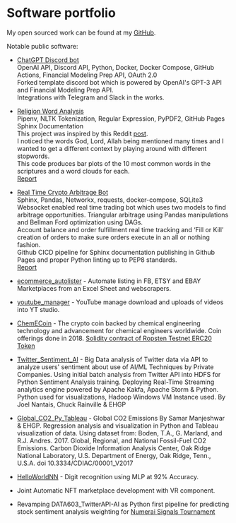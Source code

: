 # Software portfolio

My open sourced work can be found at my [GitHub](http://github.com/ehgp).

Notable public software:

* [ChatGPT Discord bot](https://github.com/ehgp/chatGPT-discord-bot)<br>
OpenAI API, Discord API, Python, Docker, Docker Compose, GitHub Actions, Financial Modeling Prep API, OAuth 2.0<br>
Forked template discord bot which is powered by OpenAI's GPT-3 API and Financial Modeling Prep API.<br>
Integrations with Telegram and Slack in the works.<br>

* [Religion Word Analysis](https://github.com/ehgp/religion_word_analysis)<br>
Pipenv, NLTK Tokenization, Regular Expression, PyPDF2, GitHub Pages Sphinx Documentation<br>
This project was inspired by this Reddit [post](https://www.reddit.com/r/dataisbeautiful/comments/mxu578/oc_remix_a_wordcloud_for_each_of_the_six_largest/?utm_source=share&utm_medium=android_app&utm_name=androidcss&utm_term=1&utm_content=share_button).<br>
I noticed the words God, Lord, Allah being mentioned many times and I wanted to get a different context by playing around with different stopwords.<br>
This code produces bar plots of the 10 most common words in the scriptures and a word clouds for each.<br>
[Report](https://ehgp.github.io/religion_word_analysis/report.html)

* [Real Time Crypto Arbitrage Bot](https://github.com/ehgp/realtime_crypto_arbitrage_bot)<br>
Sphinx, Pandas, Networkx, requests, docker-compose, SQLite3<br>
Websocket enabled real time trading bot which uses two models to find arbitrage opportunities.
Triangular arbitrage using Pandas manipulations and Bellman Ford optimization using DAGs.<br>
Account balance and order fulfillment real time tracking and ‘Fill or Kill’ creation of orders to make sure orders execute in an all or nothing fashion.<br>
Github CICD pipeline for Sphinx documentation publishing in Github Pages and proper Python
linting up to PEP8 standards.<br>
[Report](https://ehgp.github.io/realtime_crypto_arbitrage_bot/report.html)

* [ecommerce_autolister](https://github.com/ehgp/ecommerce_autolister) - Automate listing in FB, ETSY and EBAY Marketplaces from an Excel Sheet and webscrapers.

* [youtube_manager](https://github.com/ehgp/youtube_manager) - YouTube manage download and uploads of videos into YT studio.

* [ChemECoin](https://github.com/ehgp/chemecoin) - The crypto coin backed by chemical engineering technology and advancement for chemical engineers worldwide. Coin offerings done in 2018. [Solidity contract of Ropsten Testnet ERC20 Token](https://ropsten.etherscan.io/address/0xb6ba833c8065c138627b11249c842a6f567d3742)

* [Twitter_Sentiment_AI](https://github.com/ehgp/Twitter_Sentiment_AI) - Big Data analysis of Twitter data via API to analyze users' sentiment about use of AI/ML Techniques by Private Companies.
Using initial batch analysis from Twitter API into HDFS for Python Sentiment Analysis training.
Deploying Real-Time Streaming analytics engine powered by Apache Kakfa, Apache Storm & Python.
Python used for visualizations, Hadoop Windows VM Instance used.
By Joel Nantais, Chuck Rainville & EHGP

* [Global_CO2_Py_Tableau](https://github.com/ehgp/Global_CO2_Py_Tableau) - Global CO2 Emissions By Samar Manjeshwar & EHGP. Regression analysis and visualization in Python and Tableau visualization of data. Using dataset from: Boden, T.A., G. Marland, and R.J. Andres. 2017. Global, Regional, and National Fossil-Fuel CO2 Emissions. Carbon Dioxide Information Analysis Center, Oak Ridge National Laboratory, U.S. Department of Energy, Oak Ridge, Tenn., U.S.A. doi 10.3334/CDIAC/00001_V2017

* [HelloWorldNN](https://github.com/ehgp/HelloWorldNN) - Digit recognition using MLP at 92% Accuracy.

* Joint Automatic NFT marketplace development with VR component.

* Revamping DATA603_TwitterAPI-AI as Python first pipeline for predicting stock sentiment analysis weighting for [Numerai Signals Tournament](https://signals.numer.ai/tournament)
